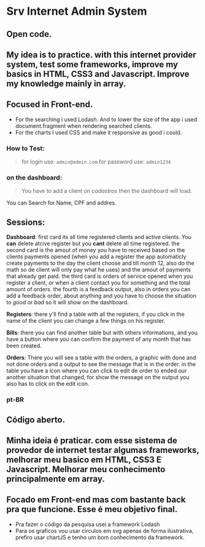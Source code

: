 # Srv Internet Admin System

## Open code.
## My idea is to practice. with this internet provider system, test some frameworks, improve my basics in HTML, CSS3 and Javascript. Improve my knowledge mainly in array.
## Focused in Front-end.

- For the searching i used Lodash. And to lower the size of the app i used document.fragment when rendering searched clients. 
- For the charts I used CSS and make it responsive as good i could.

### How to Test:
> for login use: ``admin@admin.com``
> for password use: ``admin1234``

### on the dashboard:
> You have to add a client on *cadastros* then the dashboard will load.

You can Search for Name, CPF and addres. 


## Sessions:
**Dashboard**: first card its all time registered clients and active clients. You **can** delete atcive register but you **cant** delete all time registered.
the second card is the amout of money you have to received based on the clients payments opened (when you add a register the app automaticly create payments to the day the client choose and till month 12, also do the math so de client will only pay what he uses) and the amout of payments that already get paid.
the third card is orders of service opened when you register a client, or when a client contact you for something and the total amount of orders.
the fourth is a feedback output, also in orders you can add a feedback order, about anything and you have to choose the situation to *good* or *bad* so it will show on the dashboard.

**Registers**: there y'll find a table with all the registers, if you click in the name of the client you can change a few things on his register.

**Bills**: there you can find another table but with others informations, and you have a button where you can confirm the payment of any month that has been created.

**Orders**: There you will see a table with the orders, a graphic with done and not done orders and a output to see the message that is in the order. in the table you have a icon where you can click to edit de order to ended our another situation that changed,
for show the message on the output you also has to click on the edit icon.


### pt-BR

## Código aberto.
## Minha ideia é praticar. com esse sistema de provedor de internet testar algumas frameworks, melhorar meu basico em HTML, CSS3 E Javascript. Melhorar meu conhecimento principalmente em array.
## Focado em Front-end mas com bastante back pra que funcione. Esse é meu objetivo final.

- Pra fazer o código da pesquisa usei a framework Lodash
- Para os graficos vou usar circulos em svg apenas de forma ilustrativa, prefiro usar chartJS e tenho um bom conhecimento da framework.



